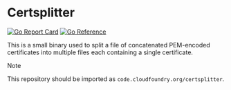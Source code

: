 # Certsplitter
[![Go Report Card](https://goreportcard.com/badge/code.cloudfoundry.org/certsplitter)](https://goreportcard.com/report/code.cloudfoundry.org/certsplitter)
[![Go Reference](https://pkg.go.dev/badge/code.cloudfoundry.org/certsplitter.svg)](https://pkg.go.dev/code.cloudfoundry.org/certsplitter)


This is a small binary used to split a file of concatenated PEM-encoded certificates into multiple files each containing a single certificate.

> [!NOTE]
>
> This repository should be imported as `code.cloudfoundry.org/certsplitter`.
